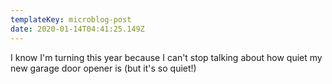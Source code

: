 ```yaml
---
templateKey: microblog-post
date: 2020-01-14T04:41:25.149Z
---
```


I know I'm turning this year because I can't stop talking about how quiet my new garage door opener is (but it's so quiet!)
